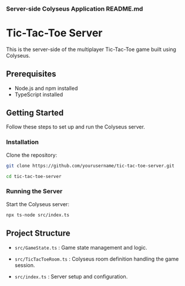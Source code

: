 ### Server-side Colyseus Application README.md

# Tic-Tac-Toe Server

This is the server-side of the multiplayer Tic-Tac-Toe game built using Colyseus.

## Prerequisites

- Node.js and npm installed
- TypeScript installed

## Getting Started

Follow these steps to set up and run the Colyseus server.

### Installation

Clone the repository:

```bash
git clone https://github.com/yourusername/tic-tac-toe-server.git

cd tic-tac-toe-server
```

### Running the Server

Start the Colyseus server:

```bash
npx ts-node src/index.ts
```

## Project Structure

- `src/GameState.ts` : Game state management and logic.

- `src/TicTacToeRoom.ts` : Colyseus room definition handling the game session.

- `src/index.ts` : Server setup and configuration.
